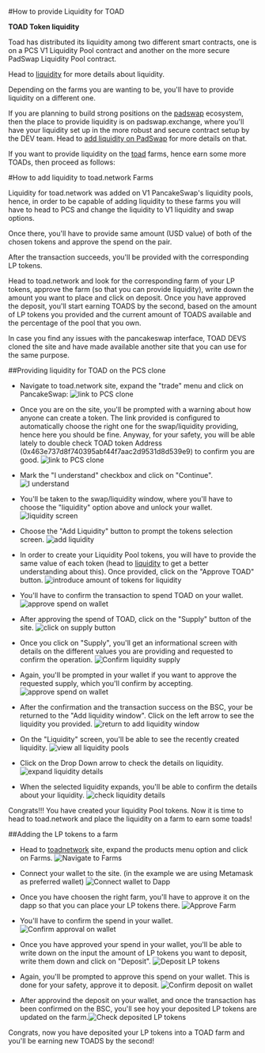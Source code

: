 #How to provide Liquidity for TOAD

**TOAD Token liquidity**

Toad has distributed its liquidity among two different smart contracts, one is on a PCS V1 Liquidity Pool contract and another on the more secure PadSwap Liquidity Pool contract.

Head to [liquidity](liquidity.md) for more details about liquidity.

Depending on the farms you are wanting to be, you'll have to provide liquidity on a different one.

If you are planning to build strong positions on the [padswap](padswap.md) ecosystem, then the place to provide liquidity is on padswap.exchange, where you'll have your liquidity set up in the more robust and secure contract setup by the DEV team. Head to [add liquidity on PadSwap](addLiquidityForPadSwap.md) for more details on that.

If you want to provide liquidity on the [toad](toadfarms.md) farms, hence earn some more TOADs, then proceed as follows:

#How to add liquidity to toad.network Farms

Liquidity for toad.network was added on V1 PancakeSwap's liquidity pools, hence, in order to be capable of adding liquidity to these farms you will have to head to PCS and change the liquidity to V1 liquidity and swap options.

Once there, you'll have to provide same amount (USD value) of both of the chosen tokens and approve the spend on the pair.

After the transaction succeeds, you'll be provided with the corresponding LP tokens.

Head to toad.network and look for the corresponding farm of your LP tokens, approve the farm (so that you can provide liquidity), write down the amount you want to place and click on deposit. Once you have approved the deposit, you'll start earning TOADS by the second, based on the amount of LP tokens you provided and the current amount of TOADS available and the percentage of the pool that you own.

In case you find any issues with the pancakeswap interface, TOAD DEVS cloned the site and have made available another site that you can use for the same purpose.



##Providing liquidity for TOAD on the PCS clone
- Navigate to toad.network site, expand the "trade" menu and click on PancakeSwap: ![link to PCS clone](https://github.com/bbrujas/Docs/blob/main/docs/_media/howtos/AddingLiquidity00_linkToPCSclone.png?raw=true)

- Once you are on the site, you'll be prompted with a warning about how anyone can create a token. The link provided is configured to automatically choose the right one for the swap/liquidity providing, hence here you should be fine. Anyway, for your safety, you will be able lately to double check TOAD token Address (0x463e737d8f740395abf44f7aac2d9531d8d539e9) to confirm you are good. ![link to PCS clone](https://github.com/bbrujas/Docs/blob/main/docs/_media/howtos/AddingLiquidity01_PCS_token_warning.png?raw=true)

- Mark the "I understand" checkbox and click on "Continue". ![I understand](https://github.com/bbrujas/Docs/blob/main/docs/_media/howtos/AddingLiquidity02_PCS_accept_token_warning.png?raw=true)

- You'll be taken to the swap/liquidity window, where you'll have to choose the "liquidity" option above and unlock your wallet. ![liquidity screen](https://github.com/bbrujas/Docs/blob/main/docs/_media/howtos/AddingLiquidity03_addLiquidity.png?raw=true)

- Choose the "Add Liquidity" button to prompt the tokens selection screen. ![add liquidity](https://github.com/bbrujas/Docs/blob/main/docs/_media/howtos/AddingLiquidity03_liquidityWindowClean.png?raw=true)

- In order to create your Liquidity Pool tokens, you will have to provide the same value of each token (head to [liquidity](liquidity.md) to get a better understanding about this). Once provided, click on the "Approve TOAD" button. ![introduce amount of tokens for liquidity](https://github.com/bbrujas/Docs/blob/main/docs/_media/howtos/AddingLiquidity04_selectAmountOfTokens.png?raw=true)

- You'll have to confirm the transaction to spend TOAD on your wallet. ![approve spend on wallet](https://github.com/bbrujas/Docs/blob/main/docs/_media/howtos/AddingLiquidity05_approveCreationOfPair.png?raw=true)

- After approving the spend of TOAD, click on the "Supply" button of the site. ![click on supply button](https://github.com/bbrujas/Docs/blob/main/docs/_media/howtos/AddingLiquidity06_SupplyLiquidity.png?raw=true)

- Once you click on "Supply", you'll get an informational screen with details on the different values you are providing and requested to confirm the operation. ![Confirm liquidity supply](https://github.com/bbrujas/Docs/blob/main/docs/_media/howtos/AddingLiquidity07_ConfirmSupply.png?raw=true)

- Again, you'll be prompted in your wallet if you want to approve the requested supply, which you'll confirm by accepting. ![approve spend on wallet](https://github.com/bbrujas/Docs/blob/main/docs/_media/howtos/AddingLiquidity08_ConfirmSupplyOnWallet.png?raw=true)

- After the confirmation and the transaction success on the BSC, your be returned to the "Add liquidity window". Click on the left arrow to see the liquidity you provided. ![return to add liquidity window](https://github.com/bbrujas/Docs/blob/main/docs/_media/howtos/AddingLiquidity09_returnToLiquidityScreen.png?raw=true)

- On the "Liquidity" screen, you'll be able to see the recently created liquidity. ![view all liquidity pools](https://github.com/bbrujas/Docs/blob/main/docs/_media/howtos/AddingLiquidity10_checkLiquidityAvailable.png?raw=true)

- Click on the Drop Down arrow to check the details on liquidity. ![expand liquidity details](https://github.com/bbrujas/Docs/blob/main/docs/_media/howtos/AddingLiquidity11_checkLiquidityAvailable.png?raw=true)

- When the selected liquidity expands, you'll be able to confirm the details about your liquidity. ![check liquidity details](https://github.com/bbrujas/Docs/blob/main/docs/_media/howtos/AddingLiquidity12_expandLiquidityAvailable.png?raw=true)

Congrats!!! You have created your liquidity Pool tokens. Now it is time to head to toad.network and place the liquidity on a farm to earn some toads!

##Adding the LP tokens to a farm
- Head to [toadnetwork](https://toad.network/) site, expand the products menu option and click on Farms. ![Navigate to Farms](https://github.com/bbrujas/Docs/blob/main/docs/_media/howtos/AddingLiquidity13a_navigateToFarms.png?raw=true)

- Connect your wallet to the site. (in the example we are using Metamask as preferred wallet) ![Connect wallet to Dapp](https://github.com/bbrujas/Docs/blob/main/docs/_media/howtos/AddingLiquidity13_connectWallet.png?raw=true)

- Once you have choosen the right farm, you'll have to approve it on the dapp so that you can place your LP tokens there. ![Approve Farm](https://github.com/bbrujas/Docs/blob/main/docs/_media/howtos/AddingLiquidity14_approveTheFarm.png?raw=true)

- You'll have to confirm the spend in your wallet. ![Confirm approval on wallet](https://github.com/bbrujas/Docs/blob/main/docs/_media/howtos/AddingLiquidity15_confirmApprovalOnWallet.png?raw=true)

- Once you have approved your spend in your wallet, you'll be able to write down on the input the amount of LP tokens you want to deposit, write them down and click on "Deposit". ![Deposit LP tokens](https://github.com/bbrujas/Docs/blob/main/docs/_media/howtos/AddingLiquidity16_depositLPTokens.png?raw=true)

- Again, you'll be prompted to approve this spend on your wallet. This is done for your safety, approve it to deposit. ![Confirm deposit on wallet](https://github.com/bbrujas/Docs/blob/main/docs/_media/howtos/AddingLiquidity16_ApprovedepositOnWallet.png?raw=true)

- After approvind the deposit on your wallet, and once the transaction has been confirmed on the BSC, you'll see hoy your deposited LP tokens are updated on the farm.![Check deposited LP tokens](https://github.com/bbrujas/Docs/blob/main/docs/_media/howtos/AddingLiquidity17_confirmDepositedTokens.png?raw=true)

Congrats, now you have deposited your LP tokens into a TOAD farm and you'll be earning new TOADS by the second!
